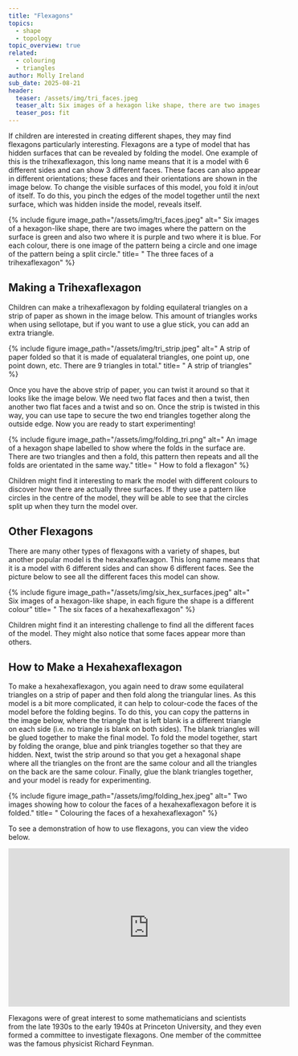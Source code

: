```yaml
---
title: "Flexagons"
topics: 
  - shape
  - topology
topic_overview: true
related: 
  - colouring
  - triangles
author: Molly Ireland
sub_date: 2025-08-21
header:
  teaser: /assets/img/tri_faces.jpeg
  teaser_alt: Six images of a hexagon like shape, there are two images where the patten on the surface is green and also two where it is purple and two where it is blue. For each colour there is one image of the pattern being a circle and one image of the pattern being a split circle.
  teaser_pos: fit
---
```

If children are interested in creating different shapes, they may find flexagons particularly interesting. Flexagons are a type of model that has hidden surfaces that can be revealed by folding the model. One example of this is the trihexaflexagon, this long name means that it is a model with 6 different sides and can show 3 different faces. These faces can also appear in different orientations; these faces and their orientations are shown in the image below. To change the visible surfaces of this model, you fold it in/out of itself. To do this, you pinch the edges of the model together until the next surface, which was hidden inside the model, reveals itself.

{% include figure image_path="/assets/img/tri_faces.jpeg" alt=" Six images of a hexagon-like shape, there are two images where the pattern on the surface is green and also two where it is purple and two where it is blue. For each colour, there is one image of the pattern being a circle and one image of the pattern being a split circle." title= " The three faces of a trihexaflexagon" %}

## Making a Trihexaflexagon
Children can make a trihexaflexagon by folding equilateral triangles on a strip of paper as shown in the image below. This amount of triangles works when using sellotape, but if you want to use a glue stick, you can add an extra triangle.

{% include figure image_path="/assets/img/tri_strip.jpeg" alt=" A strip of paper folded so that it is made of equalateral triangles, one point up, one point down, etc. There are 9 triangles in total." title= " A strip of triangles" %}

Once you have the above strip of paper, you can twist it around so that it looks like the image below. We need two flat faces and then a twist, then another two flat faces and a twist and so on. Once the strip is twisted in this way, you can use tape to secure the two end triangles together along the outside edge. Now you are ready to start experimenting! 

{% include figure image_path="/assets/img/folding_tri.png" alt=" An image of a hexagon shape labelled to show where the folds in the surface are. There are two triangles and then a fold, this pattern then repeats and all the folds are orientated in the same way." title= " How to fold a flexagon" %}

Children might find it interesting to mark the model with different colours to discover how there are actually three surfaces. If they use a pattern like circles in the centre of the model, they will be able to see that the circles split up when they turn the model over.  

## Other Flexagons 


There are many other types of flexagons with a variety of shapes, but another popular model is the hexahexaflexagon. This long name means that it is a model with 6 different sides and can show 6 different faces. See the picture below to see all the different faces this model can show. 

{% include figure image_path="/assets/img/six_hex_surfaces.jpeg" alt=" Six images of a hexagon-like shape, in each figure the shape is a different colour" title= " The six faces of a hexahexaflexagon" %}

Children might find it an interesting challenge to find all the different faces of the model. They might also notice that some faces appear more than others.

## How to Make a Hexahexaflexagon
To make a hexahexaflexagon, you again need to draw some equilateral triangles on a strip of paper and then fold along the triangular lines. As this model is a bit more complicated, it can help to colour-code the faces of the model before the folding begins. To do this, you can copy the patterns in the image below, where the triangle that is left blank is a different triangle on each side (i.e. no triangle is blank on both sides). The blank triangles will be glued together to make the final model. To fold the model together, start by folding the orange, blue and pink triangles together so that they are hidden. Next, twist the strip around so that you get a hexagonal shape where all the triangles on the front are the same colour and all the triangles on the back are the same colour. Finally, glue the blank triangles together, and your model is ready for experimenting.

{% include figure image_path="/assets/img/folding_hex.jpeg" alt=" Two images showing how to colour the faces of a hexahexaflexagon before it is folded." title= " Colouring the faces of a hexahexaflexagon" %}

To see a demonstration of how to use flexagons, you can view the video below.

<iframe width="560" height="315" src="https://www.youtube.com/embed/UOMPE5R8J9Y?si=fu8ol89oR2BfLokl" title="YouTube video player" frameborder="0" allow="accelerometer; autoplay; clipboard-write; encrypted-media; gyroscope; picture-in-picture; web-share" referrerpolicy="strict-origin-when-cross-origin" allowfullscreen></iframe>
<p><p/>
Flexagons were of great interest to some mathematicians and scientists from the late 1930s to the early 1940s at Princeton University, and they even formed a committee to investigate flexagons. One member of the committee was the famous physicist Richard Feynman.
